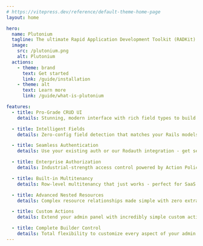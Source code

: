 ```yaml
---
# https://vitepress.dev/reference/default-theme-home-page
layout: home

hero:
  name: Plutonium
  tagline: The ultimate Rapid Application Development Toolkit (RADKit) for Rails
  image:
    src: /plutonium.png
    alt: Plutonium
  actions:
    - theme: brand
      text: Get started
      link: /guide/installation
    - theme: alt
      text: Learn more
      link: /guide/what-is-plutonium

features:
  - title: Pro-Grade CRUD UI
    details: Stunning, modern interface with rich field types to build powerful admin panels in minutes

  - title: Intelligent Fields
    details: Zero-config field detection that matches your Rails models out of the box

  - title: Seamless Authentication
    details: Use your existing auth or our Rodauth integration - get setup in seconds

  - title: Enterprise Authorization
    details: Industrial-strength access control powered by Action Policy's proven framework

  - title: Built-in Multitenancy
    details: Row-level multitenancy that just works - perfect for SaaS and enterprise apps

  - title: Advanced Nested Resources
    details: Complex resource relationships made simple with zero extra configuration

  - title: Custom Actions
    details: Extend your admin panel with incredibly simple custom actions and workflows

  - title: Complete Builder Control
    details: Total flexibility to customize every aspect of your admin UI with elegant builder APIs
---
```

